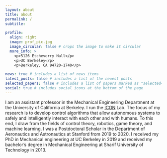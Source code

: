```yaml
---
layout: about
title: about
permalink: /
subtitle: 

profile:
  align: right
  image: prof_pic.jpg
  image_circular: false # crops the image to make it circular
  more_info: >
    <p>5126 Etcheverry Hall</p>
    <p>UC Berkeley</p>
    <p>Berkeley, CA 94720-1740</p>

news: true # includes a list of news items
latest_posts: false # includes a list of the newest posts
selected_papers: false # includes a list of papers marked as "selected={true}"
social: true # includes social icons at the bottom of the page
---
```


I am an assistant professor in the Mechanical Engineering Department at the University of California at Berkeley. I run the <a href="https://iconresearchlab.web.illinois.edu/">ICON</a> Lab. The focus of my research is to develop control algorithms that allow autonomous systems to safely and intelligently interact with each other and with humans. To this end, I draw from the fields of <span class="keyword">control theory</span>, <span class="keyword">robotics</span>, <span class="keyword">game theory</span>, and <span class="keyword">machine learning</span>. I was a Postdoctoral Scholar in the Department of Aeronautics and Astronautics at Stanford from 2019 to 2020. I received my PhD in Mechanical engineering at UC Berkeley in 2019 and received my bachelor’s degree in Mechanical Engineering at Sharif University of Technology in 2013. 
